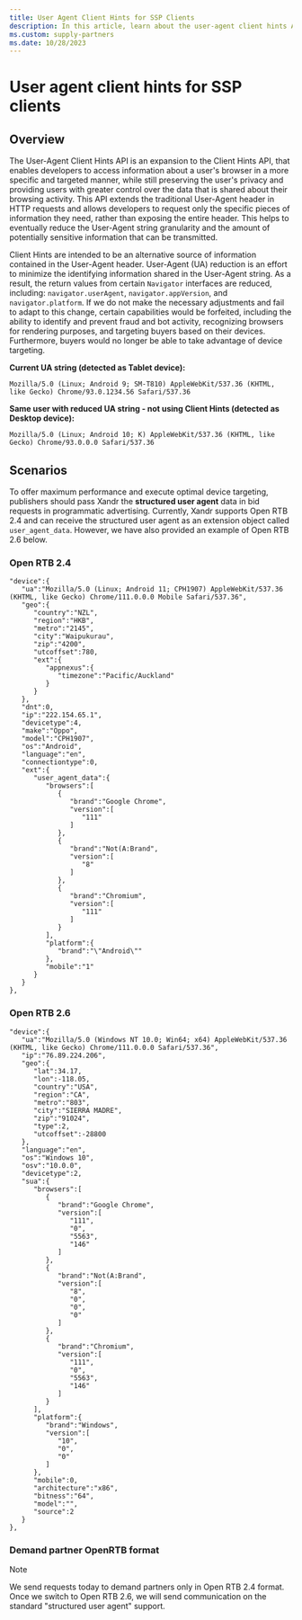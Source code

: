 ```yaml
---
title: User Agent Client Hints for SSP Clients
description: In this article, learn about the user-agent client hints API for SSP clients and the supported Open RTB for maximum performance and optimal device targeting.
ms.custom: supply-partners
ms.date: 10/28/2023
---
```


# User agent client hints for SSP clients

## Overview

The User-Agent Client Hints API is an expansion to the Client Hints API, that enables developers to access information about a user's browser in a more specific and targeted manner, while still preserving the user's privacy and providing users with greater control over the data that is shared about their browsing activity. This API extends the traditional User-Agent header in HTTP requests and allows developers to request only the specific pieces of information they need, rather than exposing the entire header. This helps to eventually reduce the User-Agent string granularity and the amount of potentially sensitive information that can be transmitted.

Client Hints are intended to be an alternative source of information contained in the User-Agent header. User-Agent (UA) reduction is an
effort to minimize the identifying information shared in the User-Agent string. As a result, the return values from certain `Navigator`
interfaces are reduced, including: `navigator.userAgent`, `navigator.appVersion`, and `navigator.platform`. If we do not make the necessary adjustments and fail to adapt to this change, certain capabilities would be forfeited, including the ability to identify and
prevent fraud and bot activity, recognizing browsers for rendering purposes, and targeting buyers based on their devices. Furthermore,
buyers would no longer be able to take advantage of device targeting.

**Current UA string (detected as Tablet device):**

``` 
Mozilla/5.0 (Linux; Android 9; SM-T810) AppleWebKit/537.36 (KHTML, like Gecko) Chrome/93.0.1234.56 Safari/537.36
```

**Same user with reduced UA string - not using Client Hints (detected as Desktop device):**

``` 
Mozilla/5.0 (Linux; Android 10; K) AppleWebKit/537.36 (KHTML, like Gecko) Chrome/93.0.0.0 Safari/537.36
```

## Scenarios

To offer maximum performance and execute optimal device targeting, publishers should pass Xandr the **structured user agent** data in bid
requests in programmatic advertising. Currently, Xandr supports Open RTB 2.4 and can receive the structured user agent as an extension object called `user_agent_data`. However, we have also provided an example of Open RTB 2.6 below.

### Open RTB 2.4

``` 
"device":{
   "ua":"Mozilla/5.0 (Linux; Android 11; CPH1907) AppleWebKit/537.36 (KHTML, like Gecko) Chrome/111.0.0.0 Mobile Safari/537.36",
   "geo":{
      "country":"NZL",
      "region":"HKB",
      "metro":"2145",
      "city":"Waipukurau",
      "zip":"4200",
      "utcoffset":780,
      "ext":{
         "appnexus":{
            "timezone":"Pacific/Auckland"
         }
      }
   },
   "dnt":0,
   "ip":"222.154.65.1",
   "devicetype":4,
   "make":"Oppo",
   "model":"CPH1907",
   "os":"Android",
   "language":"en",
   "connectiontype":0,
   "ext":{
      "user_agent_data":{
         "browsers":[
            {
               "brand":"Google Chrome",
               "version":[
                  "111"
               ]
            },
            {
               "brand":"Not(A:Brand",
               "version":[
                  "8"
               ]
            },
            {
               "brand":"Chromium",
               "version":[
                  "111"
               ]
            }
         ],
         "platform":{
            "brand":"\"Android\""
         },
         "mobile":"1"
      }
   }
},
```

### Open RTB 2.6

``` 
"device":{
   "ua":"Mozilla/5.0 (Windows NT 10.0; Win64; x64) AppleWebKit/537.36 (KHTML, like Gecko) Chrome/111.0.0.0 Safari/537.36",
   "ip":"76.89.224.206",
   "geo":{
      "lat":34.17,
      "lon":-118.05,
      "country":"USA",
      "region":"CA",
      "metro":"803",
      "city":"SIERRA MADRE",
      "zip":"91024",
      "type":2,
      "utcoffset":-28800
   },
   "language":"en",
   "os":"Windows 10",
   "osv":"10.0.0",
   "devicetype":2,
   "sua":{
      "browsers":[
         {
            "brand":"Google Chrome",
            "version":[
               "111",
               "0",
               "5563",
               "146"
            ]
         },
         {
            "brand":"Not(A:Brand",
            "version":[
               "8",
               "0",
               "0",
               "0"
            ]
         },
         {
            "brand":"Chromium",
            "version":[
               "111",
               "0",
               "5563",
               "146"
            ]
         }
      ],
      "platform":{
         "brand":"Windows",
         "version":[
            "10",
            "0",
            "0"
         ]
      },
      "mobile":0,
      "architecture":"x86",
      "bitness":"64",
      "model":"",
      "source":2
   }
},
```

### Demand partner OpenRTB format

> [!NOTE]
> We send requests today to demand partners only in Open RTB 2.4 format. Once we switch to Open RTB 2.6, we will send communication on the standard "structured user agent" support.
